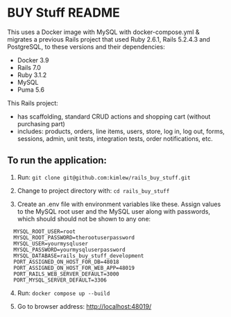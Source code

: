 # BUY Stuff README

This uses a Docker image with MySQL with docker-compose.yml & migrates a previous Rails project that used Ruby 2.6.1, Rails 5.2.4.3 and PostgreSQL, to these versions and their dependencies:

- Docker 3.9
- Rails 7.0
- Ruby 3.1.2
- MySQL
- Puma 5.6

This Rails project:

- has scaffolding, standard CRUD actions and shopping cart (without purchasing part)
- includes: products, orders, line items, users, store, log in, log out, forms, sessions, admin, unit tests, integration tests, order notifications, etc.

## To run the application:

1. Run: `git clone git@github.com:kimlew/rails_buy_stuff.git`

2. Change to project directory with: `cd rails_buy_stuff`
   
3. Create an .env file with environment variables like these. Assign values to the MySQL root user and the MySQL user along with passwords, which should should not be shown to any one:

  ```
    MYSQL_ROOT_USER=root
    MYSQL_ROOT_PASSWORD=therootuserpassword
    MYSQL_USER=yourmysqluser
    MYSQL_PASSWORD=yourmysqluserpassword
    MYSQL_DATABASE=rails_buy_stuff_development
    PORT_ASSIGNED_ON_HOST_FOR_DB=48018
    PORT_ASSIGNED_ON_HOST_FOR_WEB_APP=48019
    PORT_RAILS_WEB_SERVER_DEFAULT=3000
    PORT_MYSQL_SERVER_DEFAULT=3306
  ```

4. Run: `docker compose up --build`

5. Go to browser address: <http://localhost:48019/>
